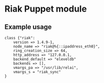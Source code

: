 Riak Puppet module
===

Example usage
---

```
class {"riak":
    version => 1.4.9-1,
    node_name => "riak@%{::ipaddress_eth0}",
    ring_creation_size => 64,
    http_address => "127.0.0.1,
    backend_default => "eleveldb"
    backends => [],
    vmargs_pa => "/usr/lib/relai",
    vmargs_s = "riak_sync"
}
```